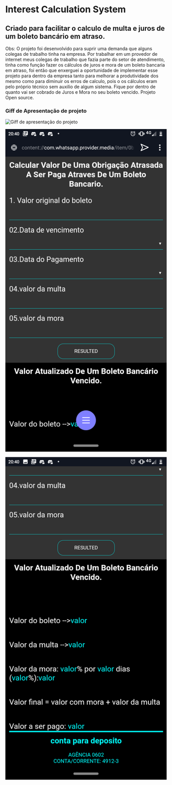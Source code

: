 # Interest Calculation System
## Criado para facilitar o calculo de multa e juros de um boleto bancário em atraso.

Obs: O projeto foi desenvolvido para suprir uma demanda que alguns colegas de trabalho tinha na empresa. 
Por trabalhar em um provedor de internet meus colegas de trabalho que fazia parte do setor de atendimento, tinha como função fazer os cálculos de juros e mora de um boleto bancaria em atraso, foi então que enxerguei a oportunidade de implementar esse projeto para dentro da empresa tanto para melhorar a produtividade dos mesmo como para diminuir os erros de calculo, pois o os cálculos eram  pelo próprio técnico sem auxilio de algum sistema. 
Fique por dentro de quanto vai ser cobrado de Juros e Mora no  seu boleto vencido. Projeto   Open source.


### Giff de Apresentação de projeto

![Giff de apresentação do projeto](https://github.com/dev-Davi/interestCalculationSystem/blob/main/Giff%20de%20apresenta%C3%A7%C3%A3o.gif)

![Primeira tela do sistema](https://github.com/dev-Davi/interestCalculationSystem/blob/main/Screenshot_20201209-204029.png)

![Segunda tela do sistema](https://github.com/dev-Davi/interestCalculationSystem/blob/main/Screenshot_20201209-204041.png)
